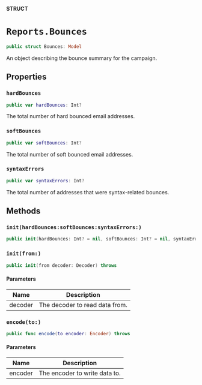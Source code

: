 **STRUCT**

# `Reports.Bounces`

```swift
public struct Bounces: Model
```

An object describing the bounce summary for the campaign.

## Properties
### `hardBounces`

```swift
public var hardBounces: Int?
```

The total number of hard bounced email addresses.

### `softBounces`

```swift
public var softBounces: Int?
```

The total number of soft bounced email addresses.

### `syntaxErrors`

```swift
public var syntaxErrors: Int?
```

The total number of addresses that were syntax-related bounces.

## Methods
### `init(hardBounces:softBounces:syntaxErrors:)`

```swift
public init(hardBounces: Int? = nil, softBounces: Int? = nil, syntaxErrors: Int? = nil)
```

### `init(from:)`

```swift
public init(from decoder: Decoder) throws
```

#### Parameters

| Name | Description |
| ---- | ----------- |
| decoder | The decoder to read data from. |

### `encode(to:)`

```swift
public func encode(to encoder: Encoder) throws
```

#### Parameters

| Name | Description |
| ---- | ----------- |
| encoder | The encoder to write data to. |
